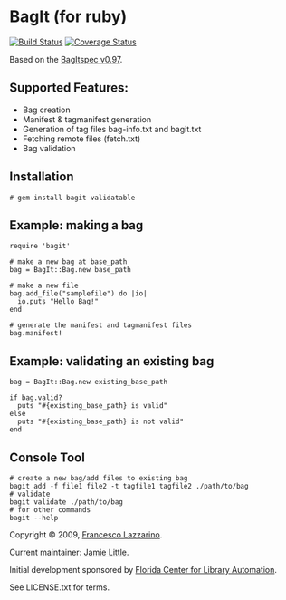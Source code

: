 BagIt (for ruby)
================

[![Build Status](https://travis-ci.org/tipr/bagit.svg?branch=master)](http://travis-ci.org/tipr/bagit) [![Coverage Status](https://coveralls.io/repos/github/tipr/bagit/badge.svg?branch=master)](https://coveralls.io/github/tipr/bagit?branch=master)

Based on the [BagItspec v0.97](https://confluence.ucop.edu/display/Curation/BagIt).

Supported Features:
-------------------
* Bag creation
* Manifest & tagmanifest generation
* Generation of tag files bag-info.txt and bagit.txt
* Fetching remote files (fetch.txt)
* Bag validation

Installation
------------
    # gem install bagit validatable

Example: making a bag
---------------------
    require 'bagit'

    # make a new bag at base_path
    bag = BagIt::Bag.new base_path

    # make a new file
    bag.add_file("samplefile") do |io|
      io.puts "Hello Bag!"
    end

    # generate the manifest and tagmanifest files
    bag.manifest!

Example: validating an existing bag
-----------------------------------

    bag = BagIt::Bag.new existing_base_path

    if bag.valid?
      puts "#{existing_base_path} is valid"
    else
      puts "#{existing_base_path} is not valid"
    end

Console Tool
------------
    # create a new bag/add files to existing bag
    bagit add -f file1 file2 -t tagfile1 tagfile2 ./path/to/bag	
    # validate
    bagit validate ./path/to/bag
    # for other commands
    bagit --help

Copyright © 2009, [Francesco Lazzarino](mailto:flazzarino@gmail.com).

Current maintainer: [Jamie Little](mailto:jamie@jamielittle.org).

Initial development sponsored by [Florida Center for Library Automation](http://www.fcla.edu).

See LICENSE.txt for terms.
